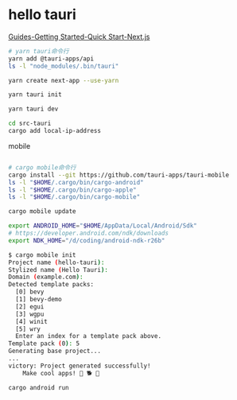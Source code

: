 # hello tauri

[Guides-Getting Started-Quick Start-Next.js](https://tauri.app/v1/guides/getting-started/setup/next-js/)

```sh
# yarn tauri命令行
yarn add @tauri-apps/api
ls -l "node_modules/.bin/tauri"
```

```sh
yarn create next-app --use-yarn

yarn tauri init

yarn tauri dev
```

```sh
cd src-tauri
cargo add local-ip-address
```

mobile

```

```

```sh
# cargo mobile命令行
cargo install --git https://github.com/tauri-apps/tauri-mobile
ls -l "$HOME/.cargo/bin/cargo-android"
ls -l "$HOME/.cargo/bin/cargo-apple"
ls -l "$HOME/.cargo/bin/cargo-mobile"
```

```sh
cargo mobile update
```

```sh
export ANDROID_HOME="$HOME/AppData/Local/Android/Sdk"
# https://developer.android.com/ndk/downloads
export NDK_HOME="/d/coding/android-ndk-r26b"

$ cargo mobile init
Project name (hello-tauri):
Stylized name (Hello Tauri):
Domain (example.com):
Detected template packs:
  [0] bevy
  [1] bevy-demo
  [2] egui
  [3] wgpu
  [4] winit
  [5] wry
  Enter an index for a template pack above.
Template pack (0): 5
Generating base project...
...
victory: Project generated successfully!
    Make cool apps! 🌻 🐕 🎉
```

```sh
cargo android run
```
